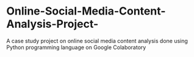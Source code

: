 # Online-Social-Media-Content-Analysis-Project-
A case study project on online social media content analysis done using Python programming language on Google Colaboratory
